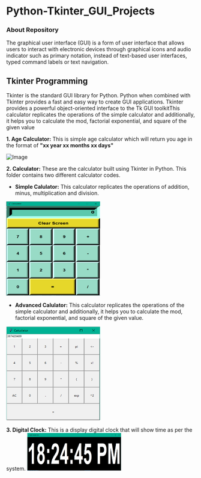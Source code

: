 # Python-Tkinter_GUI_Projects
### About Repository 
The graphical user interface (GUI) is a form of user interface that allows users to interact with electronic devices through graphical icons and audio indicator such as primary notation, instead of text-based user interfaces, typed command labels or text navigation.

## Tkinter Programming
Tkinter is the standard GUI library for Python. Python when combined with Tkinter provides a fast and easy way to create GUI applications. Tkinter provides a powerful object-oriented interface to the Tk GUI toolkitThis calculator replicates the operations of the simple calculator and additionally, it helps you to calculate the mod, factorial exponential, and square of the given value

<b>1. Age Calculator:</b> This is simple age calculator which will return you age in the format of <b> "xx year xx months xx days" </b>

![Image](https://user-images.githubusercontent.com/54545471/110922714-0765e600-8346-11eb-9a76-ee4c1d1f9ab0.png)

<b>2. Calculator:</b> These are the calculator built using Tkinter in Python. This folder contains two different calculator codes.

- <b>Simple Calulator:</b> This calculator replicates the operations of addition, minus, multiplication and division. 
<img src="Calculator/Images/Simple.PNG" width = 250 height = 250/>

- <b>Advanced Calulator:</b> This calculator replicates the operations of the simple calculator and additionally, it helps you to calculate the mod, factorial exponential, and square of the given value. 

<img src="Calculator/Images/Advanced.PNG" width = 250 height = 250/>

<b>3. Digital Clock:</b> This is a display digital clock that will show time as per the system.
<img src="Digital Clock/Images/Capture.PNG" width = 250 height = 100/>
